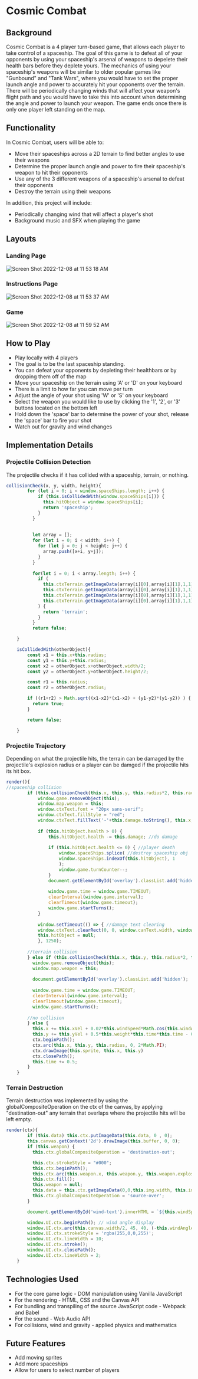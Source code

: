 # Cosmic Combat
## Background 
Cosmic Combat is a 4 player turn-based game, that allows each player to take control of a spaceship. The goal of this game is to defeat all of your opponents by 
using your spaceship's arsenal of weapons to depelete their health bars before they deplete yours. The mechanics of using your spaceship's weapons will be similar 
to older popular games like "Gunbound" and "Tank Wars", where you would have to set the proper launch angle and power to accurately hit your opponents over the terrain. 
There will be periodically changing winds that will affect your weapon's flight path and you would have to take this into account when determining the angle and power 
to launch your weapon. The game ends once there is only one player left standing on the map. 

## Functionality
In Cosmic Combat, users will be able to: 
* Move their spaceships across a 2D terrain to find better angles to use their weapons
* Determine the proper launch angle and power to fire their spaceship's weapon to hit their opponents
* Use any of the 3 different weapons of a spaceship's arsenal to defeat their opponents 
* Destroy the terrain using their weapons 

In addition, this project will include:
* Periodically changing wind that will affect a player's shot
* Background music and SFX when playing the game 

## Layouts
### Landing Page

![Screen Shot 2022-12-08 at 11 53 18 AM](https://user-images.githubusercontent.com/103486289/206557387-544480c3-6f49-43c0-82d8-5e83f41430b4.png)

### Instructions Page

![Screen Shot 2022-12-08 at 11 53 37 AM](https://user-images.githubusercontent.com/103486289/206557542-41e64445-5eba-4b9b-8882-ef855a6d37ea.png)

### Game 

![Screen Shot 2022-12-08 at 11 59 52 AM](https://user-images.githubusercontent.com/103486289/206557690-b1c578df-e850-4c49-83d0-38128119e7bf.png)

## How to Play
* Play locally with 4 players
* The goal is to be the last spaceship standing.
* You can defeat your opponents by depleting their healthbars or by dropping them off of the map
* Move your spaceship on the terrain using 'A' or 'D' on your keyboard
* There is a limit to how far you can move per turn
* Adjust the angle of your shot using 'W' or 'S' on your keyboard
* Select the weapon you would like to use by clicking the '1', '2', or '3' buttons located on the bottom left
* Hold down the 'space' bar to determine the power of your shot, release the 'space' bar to fire your shot
* Watch out for gravity and wind changes

## Implementation Details 

### Projectile Collision Detection
The projectile checks if it has collided with a spaceship, terrain, or nothing. 
```javascript
collisionCheck(x, y, width, height){
        for (let i = 0; i < window.spaceShips.length; i++) {  
            if (this.isCollidedWith(window.spaceShips[i])) {
              this.hitObject = window.spaceShips[i];
              return 'spaceship';
            }
          }
      
      
          let array = [];
          for (let i = 0; i < width; i++) {
            for (let j = 0; j < height; j++) {
              array.push([x+i, y+j]);
            }
          }
      
          for(let i = 0; i < array.length; i++) {
            if (
              this.ctxTerrain.getImageData(array[i][0],array[i][1],1,1).data[0] != 0 ||
              this.ctxTerrain.getImageData(array[i][0],array[i][1],1,1).data[1] != 0 ||
              this.ctxTerrain.getImageData(array[i][0],array[i][1],1,1).data[2] != 0 ||
              this.ctxTerrain.getImageData(array[i][0],array[i][1],1,1).data[3] != 0
            ) {
              return 'terrain';
            }
          }
          return false;

    }

    isCollidedWith(otherObject){
        const x1 = this.x+this.radius;
        const y1 = this.y+this.radius;
        const x2 = otherObject.x+otherObject.width/2;
        const y2 = otherObject.y+otherObject.height/2;

        const r1 = this.radius;
        const r2 = otherObject.radius;

        if ((r1+r2) > Math.sqrt((x1-x2)*(x1-x2) + (y1-y2)*(y1-y2)) ) {
          return true;
        }

        return false;

    }
``` 

### Projectile Trajectory
Depending on what the projectile hits, the terrain can be damaged by the projectile's explosion radius or a player can be damged if the projectile hits its hit box. 
```javascript 
render(){
//spaceship collision
        if (this.collisionCheck(this.x, this.y, this.radius*2, this.radius*2) === 'spaceship') {
            window.game.removeObject(this);
            window.map.weapon = this;
            window.ctxText.font = "20px sans-serif";
            window.ctxText.fillStyle = "red";
            window.ctxText.fillText('-'+this.damage.toString(), this.x, this.y-20); //damage text
    
            if (this.hitObject.health > 0) {
                this.hitObject.health -= this.damage; //do damage
    
                if (this.hitObject.health <= 0) { //player death
                    window.spaceShips.splice( //destroy spaceship obj
                    window.spaceShips.indexOf(this.hitObject), 1
                    );
                    window.game.turnCounter--;
                }
                document.getElementById('overlay').classList.add('hidden'); 
        
                window.game.time = window.game.TIMEOUT;
                clearInterval(window.game.interval);
                clearTimeout(window.game.timeout);
                window.game.startTurns();
            }
    
            window.setTimeout(() => { //damage text clearing
            window.ctxText.clearRect(0, 0, window.canText.width, window.canText.height);
            this.hitObject = null;
            }, 1250);
    
        //terrain collision
        } else if (this.collisionCheck(this.x, this.y, this.radius*2, this.radius*2) === 'terrain') {
          window.game.removeObject(this);
          window.map.weapon = this;
  
          document.getElementById('overlay').classList.add('hidden'); 
  
          window.game.time = window.game.TIMEOUT;
          clearInterval(window.game.interval);
          clearTimeout(window.game.timeout);
          window.game.startTurns();
    
        //no collision
        } else {
          this.x += this.xVel + 0.02*this.windSpeed*Math.cos(this.windAngle*Math.PI/180)*this.time; //x coordinate
          this.y += this.yVel + 0.5*this.weight*this.time*this.time - 0.02*this.windSpeed*Math.sin(this.windAngle*Math.PI/180)*this.time; //y-coordinate
          ctx.beginPath(); 
          ctx.arc(this.x, this.y, this.radius, 0, 2*Math.PI);
          ctx.drawImage(this.sprite, this.x, this.y)
          ctx.closePath();
          this.time += 0.5;
        }
    }
```
### Terrain Destruction
Terrain destruction was implemented by using the globalCompositeOperation on the ctx of the canvas, by applying "destination-out" any terrain that overlaps where the projectile hits will be left empty. 
```javascript
render(ctx){
        if (this.data) this.ctx.putImageData(this.data, 0 , 0);
        this.canvas.getContext('2d').drawImage(this.buffer, 0, 0);
        if (this.weapon) {
          this.ctx.globalCompositeOperation = 'destination-out';

          this.ctx.strokeStyle = "#000";
          this.ctx.beginPath();
          this.ctx.arc(this.weapon.x, this.weapon.y, this.weapon.explosionRadius, 0, Math.PI*2);
          this.ctx.fill();
          this.weapon = null;
          this.data = this.ctx.getImageData(0,0,this.img.width, this.img.height);
          this.ctx.globalCompositeOperation = 'source-over';
        }

        document.getElementById('wind-text').innerHTML = `${this.windSpeed}`; //wind speed text

        window.UI.ctx.beginPath(); // wind angle display 
        window.UI.ctx.arc(this.canvas.width/2, 45, 40, (-this.windAngle+10)*Math.PI/180, (-this.windAngle-10)*Math.PI/180, true);
        window.UI.ctx.strokeStyle = 'rgba(255,0,0,255)';
        window.UI.ctx.lineWidth = 10;
        window.UI.ctx.stroke();
        window.UI.ctx.closePath();
        window.UI.ctx.lineWidth = 2;
    }
```


## Technologies Used
* For the core game logic - DOM manipulation using Vanilla JavaScript
* For the rendering - HTML, CSS and the Canvas API
* For bundling and transpiling of the source JavaScript code - Webpack and Babel
* For the sound - Web Audio API
* For collisions, wind and gravity - applied physics and mathematics 

## Future Features
* Add moving sprites
* Add more spaceships 
* Allow for users to select number of players 





